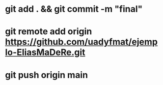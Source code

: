 # git add . && git commit -m "final"
# git remote add origin https://github.com/uadyfmat/ejemplo-EliasMaDeRe.git
# git push origin main